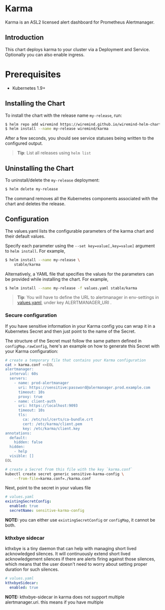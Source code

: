 # Karma

Karma is an ASL2 licensed alert dashboard for Prometheus Alertmanager.

## Introduction

This chart deploys karma to your cluster via a Deployment and Service.
Optionally you can also enable ingress.

# Prerequisites

- Kubernetes 1.9+

## Installing the Chart

To install the chart with the release name `my-release`, run:

```bash
$ helm repo add wiremind https://wiremind.github.io/wiremind-helm-charts
$ helm install --name my-release wiremind/karma
```

After a few seconds, you should see service statuses being written to the configured output.

> **Tip**: List all releases using `helm list`

## Uninstalling the Chart

To uninstall/delete the `my-release` deployment:

```bash
$ helm delete my-release
```

The command removes all the Kubernetes components associated with the chart and deletes the release.

## Configuration

The values.yaml lists the configurable parameters of the karma chart and their default values.

Specify each parameter using the `--set key=value[,key=value]` argument to `helm install`. For example,

```bash
$ helm install --name my-release \
    stable/karma
```

Alternatively, a YAML file that specifies the values for the parameters can be provided while installing the chart. For example,

```bash
$ helm install --name my-release -f values.yaml stable/karma
```

> **Tip**: You will have to define the URL to alertmanager in env-settings in [values.yaml](values.yaml), under key ALERTMANAGER_URI .

### Secure configuration

If you have sensitive information in your Karma config you can wrap it in a Kubernetes Secret and then just point to the name of the Secret.

The structure of the Secret must follow the same pattern defined in `configMap.rawConfig`, here's an example on how to generate this Secret
with your Karma configuration:

```sh
# create a temporary file that contains your Karma configuration
cat > karma.conf <<EOL
alertmanager:
  interval: 60s
  servers:
    - name: prod-alertmanager
      uri: https://sensitive:password@alermanager.prod.example.com
      timeout: 10s
      proxy: true
    - name: client-auth
      uri: https://localhost:9093
      timeout: 10s
      tls:
        ca: /etc/ssl/certs/ca-bundle.crt
        cert: /etc/karma/client.pem
        key: /etc/karma/client.key
annotations:
  default:
    hidden: false
  hidden:
    - help
  visible: []
EOL

# create a Secret from this file with the key `karma.conf`
kubectl create secret generic sensitive-karma-config \
    --from-file=karma.conf=./karma.conf
```

Next, point to the secret in your values file

```yml
# values.yaml
existingSecretConfig:
  enabled: true
  secretName: sensitive-karma-config
```

**NOTE:** you can either use `existingSecretConfig` or `configMap`, it cannot be both.


### kthxbye sidecar
kthxbye is a tiny daemon that can help with managing short lived acknowledged silences.
It will continuously extend short lived acknowledgement silences if there are alerts firing against those silences,
which means that the user doesn't need to worry about setting proper duration for such silences.

```yml
# values.yaml
kthxbyeSidecar:
  enabled: true
```
**NOTE:** kthxbye-sidecar in karma does not support multiple alertmanager.uri. this means if you have multiple
